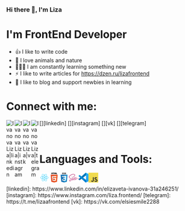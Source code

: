 ### Hi there 👋, I'm Liza

<!--
**Elsiesmile/elsiesmile** is a ✨ _special_ ✨ repository because its `README.md` (this file) appears on your GitHub profile.

Here are some ideas to get you started:

- 🔭 I’m currently working on ...
- 🌱 I’m currently learning ...
- 👯 I’m looking to collaborate on ...
- 🤔 I’m looking for help with ...
- 💬 Ask me about ...
- 📫 How to reach me: ...
- 😄 Pronouns: ...
- ⚡ Fun fact: ...
-->
# I'm FrontEnd Developer
- 👍 I like to write code
- 🌱 I love animals and nature
- 👩🏻‍💻 I am constantly learning something new
- ⚡ I like to write articles for https://dzen.ru/lizafrontend
- 🤝 I like to blog and support newbies in learning


# Connect with me:
[<img align="left" alt="IvanovaLiza|linkedin" width="22px" src="https://cdn.jsdelivr.net/npm/simple-icons@v3/icons/linkedin.svg" />][linkedin]
[<img align="left" alt="IvanovaLiza|instagram" width="22px" src="https://cdn.jsdelivr.net/npm/simple-icons@v3/icons/instagram.svg" />][instagram]
[<img align="left" alt="IvanovaLiza|vk" width="22px" src="https://cdn.jsdelivr.net/npm/simple-icons@v3/icons/vk.svg" />][vk]
[<img align="left" alt ="IvanovaLiza|telegram" width="22px" src="https://cdn-icons-png.flaticon.com/512/5728/5728145.png"/>][telegram]

<br/>

# Languages and Tools:

<img align="left" alt="React" width="26px" src="https://raw.githubusercontent.com/github/explore/80688e429a7d4ef2fca1e82350fe8e3517d3494d/topics/react/react.png" />
<img align="left" alt="HTML5" width="26px" src="https://raw.githubusercontent.com/github/explore/80688e429a7d4ef2fca1e82350fe8e3517d3494d/topics/html/html.png" />
<img align="left" alt="CSS3" width="26px" src="https://raw.githubusercontent.com/github/explore/80688e429a7d4ef2fca1e82350fe8e3517d3494d/topics/css/css.png" />
<img align="left" alt="Sass" width="26px" src="https://raw.githubusercontent.com/github/explore/80688e429a7d4ef2fca1e82350fe8e3517d3494d/topics/sass/sass.png" />
<img align="left" alt="Visual Studio Code" width="26px" src="https://raw.githubusercontent.com/github/explore/80688e429a7d4ef2fca1e82350fe8e3517d3494d/topics/visual-studio-code/visual-studio-code.png" />
<img align="left" alt="JavaScript" width="26px" src="https://raw.githubusercontent.com/github/explore/80688e429a7d4ef2fca1e82350fe8e3517d3494d/topics/javascript/javascript.png" />


</br>
</br>
[linkedin]: https://www.linkedin.com/in/elizaveta-ivanova-31a246251/
[instagram]: https://www.instagram.com/liza.frontend/
[telegram]: https://t.me/lizaafrontend
[vk]: https://vk.com/elsiesmile2288